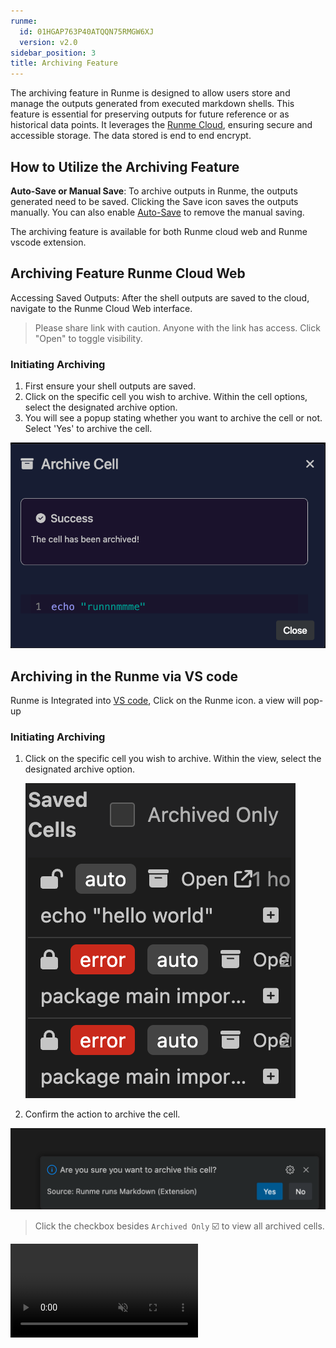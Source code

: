```yaml
---
runme:
  id: 01HGAP763P40ATQQN75RMGW6XJ
  version: v2.0
sidebar_position: 3
title: Archiving Feature
---
```


The archiving feature in Runme is designed to allow users store and manage the outputs generated from executed markdown shells. This feature is essential for preserving outputs for future reference or as historical data points. It leverages the [Runme Cloud](https://app.runme.dev/welcome), ensuring secure and accessible storage. The data stored is end to end encrypt.

## How to Utilize the Archiving Feature

**Auto-Save or Manual Save**: To archive outputs in Runme, the outputs generated need to be saved. Clicking the Save icon saves the outputs manually. You can also enable [Auto-Save](../configuration/auto-save) to remove the manual saving.

The archiving feature is available for both Runme cloud web and Runme vscode extension.

## Archiving Feature Runme Cloud Web

Accessing Saved Outputs: After the shell outputs are saved to the cloud, navigate to the Runme Cloud Web interface.

> Please share link with caution. Anyone with the link has access. Click "Open" to toggle visibility.

### Initiating Archiving

1. First ensure  your shell outputs are saved.
2. Click on the specific cell you wish to archive. Within the cell options, select the designated archive option.
3. You will see a popup stating whether you want to archive the cell or not. Select 'Yes' to archive the cell.

![success-archiving](../../static/img/success-archiving.png)

## Archiving in the Runme via VS code

Runme is Integrated into [VS code](../getting-started/vs-code), Click on the Runme icon. a view will pop-up

### Initiating Archiving

1. Click on the specific cell you wish to archive. Within the view, select the designated archive option.

   ![confirm-archving](../../static/img/vscode-confirm-archiving.png)

2. Confirm the action to archive the cell.

![vscode-archiving](../../static/img/vscode-archiving.png)

> Click the checkbox besides `Archived Only` ☑️ to view all archived cells.

<video autoPlay loop muted playsInline controls>
  <source src="/videos/Archiving-runme.mp4" type="video/mp4" />
  <source src="/videos/Archiving-runme.webm" type="video/webm" />
</video>
